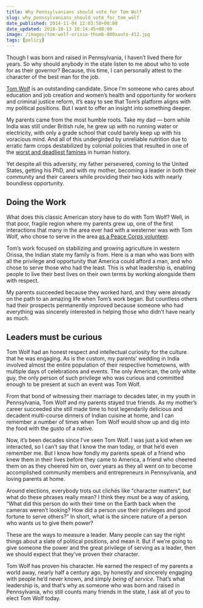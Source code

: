 ```yaml
---
title: Why Pennsylvanians should vote for Tom Wolf
slug: why_pennsylvanians_should_vote_for_tom_wolf
date_published: 2014-11-04 12:03:58+00:00
date_updated: 2018-10-13 18:14:45+00:00
image: /images/tom-wolf-orissa-thumb-800xauto-412.jpg
tags: [policy]
---
```

Though I was born and raised in Pennsylvania, I haven’t lived there for years. So why should anybody in the state listen to me about who to vote for as their governor? Because, this time, I can personally attest to the character of the best man for the job.

[Tom Wolf](http://www.wolfforpa.com/) is an outstanding candidate. Since I’m someone who cares about education and job creation and women’s health and opportunity for workers and criminal justice reform, it’s easy to see that Tom’s platform aligns with my political positions. But I want to offer an insight into something deeper.

My parents came from the most humble roots. Take my dad — born while India was still under British rule, he grew up with no running water or electricity, with only a grade school that could barely keep up with his voracious mind. And all of this undergirded by unreliable nutrition due to erratic farm crops destabilized by colonial policies that resulted in one of the [worst and deadliest famines](http://en.wikipedia.org/wiki/Bengal_famine_of_1943) in human history.

Yet despite all this adversity, my father persevered, coming to the United States, getting his PhD, and with my mother, becoming a leader in both their community and their careers while providing their two kids with nearly boundless opportunity.

## Doing the Work

What does this classic American story have to do with Tom Wolf? Well, in that poor, fragile region where my parents grew up, one of the first interactions that many in the area ever had with a westerner was with Tom Wolf, who chose to serve in the area [as a Peace Corps volunteer](http://www.wolfforpa.com/sections/blog/tom-wolf-was-an-exceptional-peace-corps-volunteer).

Tom’s work focused on stabilizing and growing agriculture in western Orissa, the Indian state my family is from. Here is a man who was born with all the privilege and opportunity that America could afford a man, and who chose to serve those who had the least. This is what leadership is, enabling people to live their best lives on their own terms by working alongside them with respect.

My parents succeeded because they worked hard, and they were already on the path to an amazing life when Tom’s work began. But countless others had their prospects permanently improved because someone who had everything was sincerely interested in helping those who didn’t have nearly as much.

## Leaders must be curious

Tom Wolf had an honest respect and intellectual curiosity for the culture that he was engaging. As is the custom, my parents’ wedding in India involved almost the entire population of their respective hometowns, with multiple days of celebrations and events. The only American, the only white guy, the only person of such privilege who was curious and committed enough to be present at such an event was Tom Wolf.

From that bond of witnessing their marriage to decades later, in my youth in Pennsylvania, Tom Wolf and my parents stayed true friends. As my mother’s career succeeded she still made time to host legendarily delicious and decadent multi-course dinners of Indian cuisine at home, and I can remember a number of times when Tom Wolf would show up and dig into the food with the gusto of a native.

Now, it’s been decades since I’ve seen Tom Wolf. I was just a kid when we interacted, so I can’t say that I know the man today, or that he’d even remember me. But I know how fondly my parents speak of a friend who knew them in their lives before they came to America, a friend who cheered them on as they cheered him on, over years as they all went on to become accomplished community members and entrepreneurs in Pennsylvania, and loving parents at home.

Around elections, everybody trots out clichés like “character matters”, but what do these phrases really mean? I think they *must* be a way of asking, “What did this person do with their time on the Earth back when the cameras weren’t looking? How did a person use their privileges and good fortune to serve others?” In short, what is the sincere nature of a person who wants us to give them power?

These are the ways to measure a leader. Many people can say the right things about a slate of political positions, and mean it. But if we’re going to give someone the power and the great privilege of serving as a leader, then we should expect that they’ve proven their character.

Tom Wolf has proven his character. He earned the respect of my parents a world away, nearly half a century ago, by honestly and sincerely engaging with people he’d never known, and simply *being of service*. That’s what leadership is, and that’s why as someone who was born and raised in Pennsylvania, who still counts many friends in the state, I ask all of you to elect Tom Wolf today.
